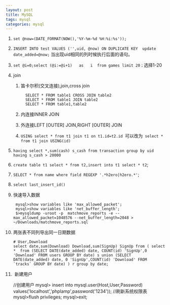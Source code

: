 ```yaml
---
layout: post
title: MySQL
tags: mysql
categories: mysql 
---
```


1. `set @now=(DATE_FORMAT(NOW(),'%Y-%m-%d %H:%i:%s'));`
2. `INSERT INTO test VALUES ('',uid, @now) ON DUPLICATE KEY  update date_added=@now;` 当出现uid相同的列时候执行后面的语句。
3. `set @i=0;select (@i:=@i+1)   as   i  from games limit 20；`选择1-20
4. join
   1. 笛卡尔积(交叉连接),join,cross join
   
   			SELECT * FROM table1 CROSS JOIN table2
			SELECT * FROM table1 JOIN table2
			SELECT * FROM table1,table2
   2. 内连接INNER JOIN
   3. 外连接LEFT [OUTER] JOIN,RIGHT [OUTER] JOIN
   4. `USING select * from t1 join t1 on t1.id=t2.id `可以改为` select * from t1 join USING(id)`
5. `having select *,sum(cash) s_cash from transaction group by uid having s_cash > 20000`
6. `create table t1 select * from t2,insert into t1 select * t2`;
7. `SELECT * from name where field REGEXP '.*h2ero|h2ero.*'`;
8. `select last_insert_id()`
9. 快速导入数据

		mysql>show variables like 'max_allowed_packet';
		mysql>show variables like 'net_buffer_length';
		$>mysqldump -uroot -p  matchmove_reports -e --max_allowed_packet=1048576 --net_buffer_length=2048 > ~/Downloads/matchmove_reports.sql
10. 两张表不同列导出同一日期数据
		
		# User,Download
		select date,sum(Download) Download,sum(SignUp) SignUp from ( select  *  from (SELECT DATE(date_added) date, COUNT(id) 'SignUp',0 'Download' FROM users GROUP BY date) s union (SELECT DATE(date_added) date, 0 'SignUp',COUNT(id) 'Download' FROM `tracks` GROUP BY date) ) r group by date;
11.  新建用户

    //创建用户
    mysql> insert into mysql.user(Host,User,Password) values('localhost','phplamp',password('1234'));
    //刷新系统权限表
    mysql>flush privileges;
    mysql>exit;


